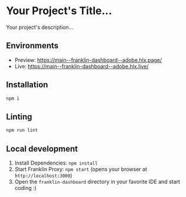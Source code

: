 # Your Project's Title...
Your project's description...

## Environments
- Preview: https://main--franklin-dashboard--adobe.hlx.page/
- Live: https://main--franklin-dashboard--adobe.hlx.live/

## Installation

```sh
npm i
```

## Linting

```sh
npm run lint
```

## Local development

1. Install Dependencies: `npm install`
2. Start Franklin Proxy: `npm start` (opens your browser at `http://localhost:3000`)
3. Open the `franklin-dashboard` directory in your favorite IDE and start coding :)
